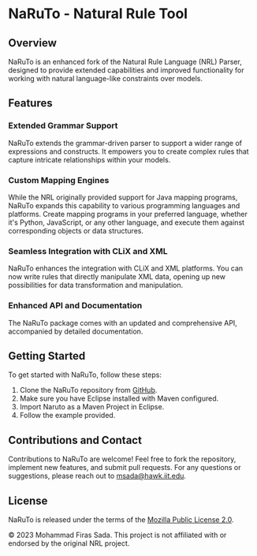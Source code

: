 # NaRuTo - Natural Rule Tool

## Overview

NaRuTo is an enhanced fork of the Natural Rule Language (NRL) Parser, designed to provide extended capabilities and improved functionality for working with natural language-like constraints over models.

## Features

### Extended Grammar Support

NaRuTo extends the grammar-driven parser to support a wider range of expressions and constructs. It empowers you to create complex rules that capture intricate relationships within your models.

### Custom Mapping Engines

While the NRL originally provided support for Java mapping programs, NaRuTo expands this capability to various programming languages and platforms. Create mapping programs in your preferred language, whether it's Python, JavaScript, or any other language, and execute them against corresponding objects or data structures.

### Seamless Integration with CLiX and XML

NaRuTo enhances the integration with CLiX and XML platforms. You can now write rules that directly manipulate XML data, opening up new possibilities for data transformation and manipulation.

### Enhanced API and Documentation

The NaRuTo package comes with an updated and comprehensive API, accompanied by detailed documentation.

## Getting Started

To get started with NaRuTo, follow these steps:

1. Clone the NaRuTo repository from [GitHub](https://github.com/groundsada/Naruto).
2. Make sure you have Eclipse installed with Maven configured.
3. Import Naruto as a Maven Project in Eclipse.
4. Follow the example provided.

## Contributions and Contact

Contributions to NaRuTo are welcome! Feel free to fork the repository, implement new features, and submit pull requests. For any questions or suggestions, please reach out to msada@hawk.iit.edu.

## License

NaRuTo is released under the terms of the [Mozilla Public License 2.0](LICENSE.md).

&copy; 2023 Mohammad Firas Sada. This project is not affiliated with or endorsed by the original NRL project.
